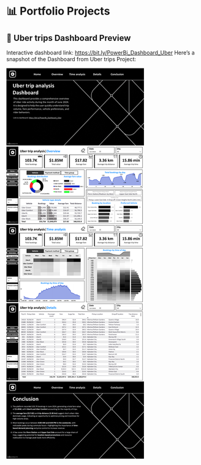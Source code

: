 # 📊 Portfolio Projects

## 🧾 Uber trips Dashboard Preview
Interactive dashboard link: https://bit.ly/PowerBi_Dashboard_Uber
Here’s a snapshot of the Dashboard from Uber trips Project:

![Uber Trips Dashboard](https://github.com/voanhduy1710/Portfolio_projects/blob/main/2.%20Uber%20Trips/2.%20Uber%20Trips%20Dashboard.png?raw=true)
